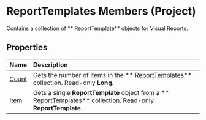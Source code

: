 
# ReportTemplates Members (Project)
 Contains a collection of ** [ReportTemplate](bea2838c-60b1-f33d-1b3d-a12382bbeca6.md)** objects for Visual Reports.

## Properties



|**Name**|**Description**|
|:-----|:-----|
| [Count](fcd124b1-b194-a54c-2910-7d4cd0b87055.md)|Gets the number of items in the  ** [ReportTemplates](01928892-d57c-8344-05db-d95008b4ba74.md)** collection. Read-only **Long**.|
| [Item](5b26a22e-34ec-4c5c-4adb-d3b43513d62e.md)|Gets a single  **ReportTemplate** object from a ** [ReportTemplates](01928892-d57c-8344-05db-d95008b4ba74.md)** collection. Read-only **ReportTemplate**.|
